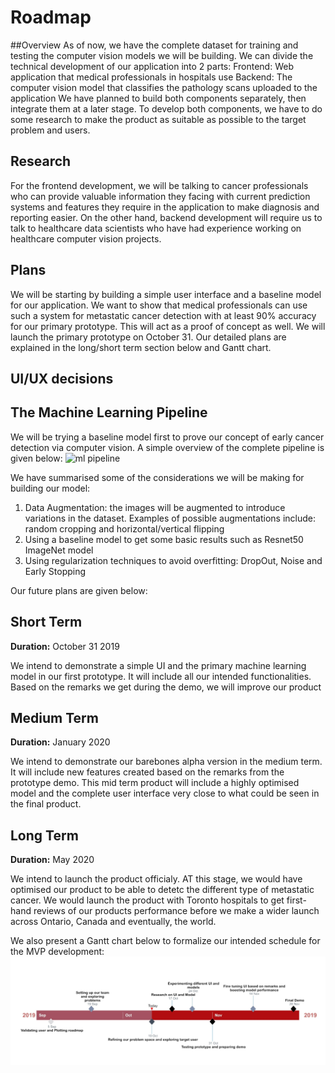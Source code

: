 # Roadmap

##Overview
As of now, we have the complete dataset for training and testing the computer vision models we will be building. We can divide the technical development of our application into 2 parts: 
Frontend: Web application that medical professionals in hospitals use
Backend: The computer vision model that classifies the pathology scans uploaded to the application
We have planned to build both components separately, then integrate them at a later stage. To develop both components, we have to do some research to make the product as suitable as possible to the target problem and users.



## Research
For the frontend development, we will be talking to cancer professionals who can provide valuable information they facing with current prediction systems and features they require in the application to make diagnosis and reporting easier.
On the other hand, backend development will require us to talk to healthcare data scientists who have had experience working on healthcare computer vision projects.

## Plans
We will be starting by building a simple user interface and a baseline model for our application. We want to show that medical professionals can use such a system for metastatic cancer detection with at least 90% accuracy for our primary prototype. This will act as a proof of concept as well. We will launch the primary prototype on October 31. Our detailed plans are explained in the long/short term section below and Gantt chart.

## UI/UX decisions 














## The Machine Learning Pipeline

We will be trying a baseline model first to prove our concept of early cancer detection via computer vision. 
A simple overview of the complete pipeline is given below:
![ml pipeline](./unnamed(2).jpg)

We have summarised some of the considerations we will be making for building our model:
1. Data Augmentation: the images will be augmented to introduce variations in the dataset. Examples of possible augmentations include: random cropping and horizontal/vertical flipping
2. Using a baseline model to get some basic results such as Resnet50 ImageNet model
3. Using regularization techniques to avoid overfitting: DropOut, Noise and Early Stopping

Our future plans are given below:

## Short Term

**Duration:** October 31 2019

We intend to demonstrate a simple UI and the primary machine learning model in our first prototype. It will include all our intended functionalities. Based on the remarks we get during the demo, we will improve our product

## Medium Term

**Duration:** January 2020

We intend to demonstrate our barebones alpha version in the medium term. It will include new features  created based on the remarks from the prototype demo. This mid term product will include a highly optimised model and the complete user interface very close to what could be seen in the final product.


## Long Term

**Duration:** May 2020

We intend to launch the product officialy. AT this stage, we would have optimised our product to be able to detetc the different type of metastatic cancer. We would launch the product with Toronto hospitals to get first-hand reviews of our products performance before we make a wider launch across Ontario, Canada and eventually, the world.


We also present a Gantt chart below to formalize our intended schedule for the MVP development:
![Gantt Chart](./Capture.jpg)